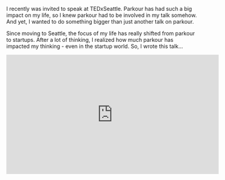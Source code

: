 I recently was invited to speak at TEDxSeattle. Parkour has had such a big impact on my life, so I knew parkour had to be involved in my talk somehow. And yet, I wanted to do something bigger than just another talk on parkour.

Since moving to Seattle, the focus of my life has really shifted from parkour to startups. After a lot of thinking, I realized how much parkour has impacted my thinking - even in the startup world. So, I wrote this talk...

<iframe width="560" height="315" src="https://www.youtube.com/embed/bfjosZUZ9WM" frameborder="0" allow="accelerometer; autoplay; encrypted-media; gyroscope; picture-in-picture" allowfullscreen></iframe>